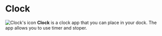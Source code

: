 # Clock
![Clock's icon](https://github.com/wiktorwojcik112/Timer/blob/main/Timer-marketing_photo.png?raw=true)
**Clock** is a clock app that you can place in your dock. The app allows you to use timer and stoper.
